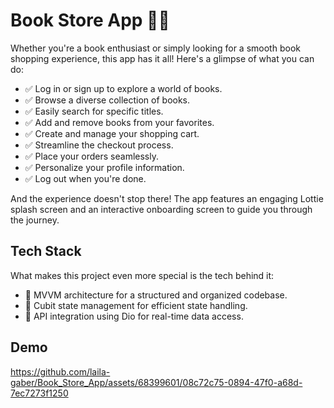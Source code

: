 # Book Store App 📖📱

Whether you're a book enthusiast or simply looking for a smooth book shopping experience, this app has it all! Here's a glimpse of what you can do:

- ✅ Log in or sign up to explore a world of books.
- ✅ Browse a diverse collection of books.
- ✅ Easily search for specific titles.
- ✅ Add and remove books from your favorites.
- ✅ Create and manage your shopping cart.
- ✅ Streamline the checkout process.
- ✅ Place your orders seamlessly.
- ✅ Personalize your profile information.
- ✅ Log out when you're done.

And the experience doesn't stop there! The app features an engaging Lottie splash screen and an interactive onboarding screen to guide you through the journey.

## Tech Stack

What makes this project even more special is the tech behind it:

- 🔷 MVVM architecture for a structured and organized codebase.
- 🔷 Cubit state management for efficient state handling.
- 🔷 API integration using Dio for real-time data access.

## Demo
https://github.com/laila-gaber/Book_Store_App/assets/68399601/08c72c75-0894-47f0-a68d-7ec7273f1250



